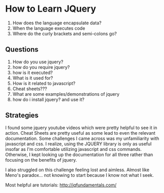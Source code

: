 # How to Learn JQuery

1. How does the language encapsulate data?
2. When the language executes code
3. Where do the curly brackets and semi-colons go?

## Questions
1. How do you use jquery?
2. how do you require jquery?
3. how is it executed?
4. What is it used for?
5. How is it related to javascript?
6. Cheat sheets???
7. What are some examples/demonstrations of jquery
8. how do i install jquery? and use it?

## Strategies
I found some jquery youtube videos which were pretty helpful to see it in action. Cheat Sheets are pretty useful as some lead to even the relevant documentation. Some challenges I came across was my unfamiliarity with javascript and css. I realize, using the JQUERY library is only as useful insofar as I'm comfortable utilizing javascript and css commands. Otherwise, I kept looking up the documentation for all three rather than focusing on the benefits of jquery. 

I also struggled on this challenge feeling lost and aimless. Almost like Meno's paradox... not knowing to start because I know not what I seek. 

Most helpful are tutorials:
http://jqfundamentals.com/

